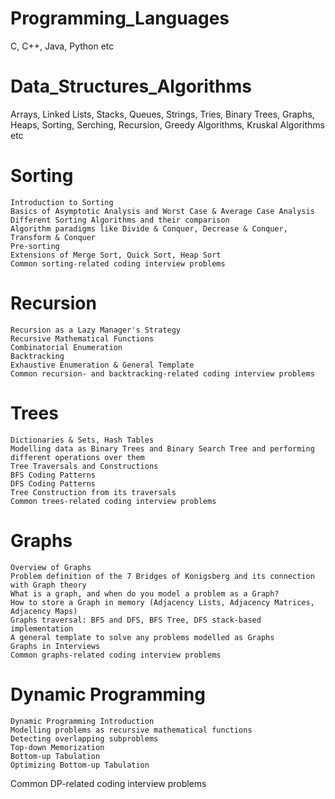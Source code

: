 # Programming_Languages
C, C++, Java, Python etc

# Data_Structures_Algorithms
Arrays, Linked Lists, Stacks, Queues, Strings, Tries, Binary Trees, Graphs, Heaps, Sorting, Serching, Recursion, Greedy Algorithms, Kruskal Algorithms etc

# Sorting
	Introduction to Sorting
	Basics of Asymptotic Analysis and Worst Case & Average Case Analysis
	Different Sorting Algorithms and their comparison
	Algorithm paradigms like Divide & Conquer, Decrease & Conquer, Transform & Conquer
	Pre-sorting
	Extensions of Merge Sort, Quick Sort, Heap Sort
	Common sorting-related coding interview problems
 
# Recursion
	Recursion as a Lazy Manager's Strategy
	Recursive Mathematical Functions
	Combinatorial Enumeration
	Backtracking
	Exhaustive Enumeration & General Template
	Common recursion- and backtracking-related coding interview problems
 
# Trees
	Dictionaries & Sets, Hash Tables 
	Modelling data as Binary Trees and Binary Search Tree and performing different operations over them
	Tree Traversals and Constructions 
	BFS Coding Patterns
	DFS Coding Patterns
	Tree Construction from its traversals 
	Common trees-related coding interview problems
 
# Graphs
	Overview of Graphs
	Problem definition of the 7 Bridges of Konigsberg and its connection with Graph theory
	What is a graph, and when do you model a problem as a Graph?
	How to store a Graph in memory (Adjacency Lists, Adjacency Matrices, Adjacency Maps)
	Graphs traversal: BFS and DFS, BFS Tree, DFS stack-based implementation
	A general template to solve any problems modelled as Graphs
	Graphs in Interviews
	Common graphs-related coding interview problems
 
# Dynamic Programming
	Dynamic Programming Introduction
	Modelling problems as recursive mathematical functions
	Detecting overlapping subproblems
	Top-down Memorization
	Bottom-up Tabulation
	Optimizing Bottom-up Tabulation
  Common DP-related coding interview problems

